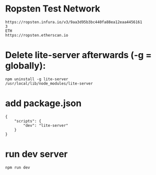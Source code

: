 # Ropsten Test Network
    https://ropsten.infura.io/v3/9aa3d95b3bc440fa88ea12eaa4456161
    3
    ETH
    https://ropsten.etherscan.io


# Delete lite-server afterwards (-g = globally): 
    npm uninstall -g lite-server
    /usr/local/lib/node_modules/lite-server

# add package.json
    {
        "scripts": {
            "dev": "lite-server"
        }
    }

# run dev server
    npm run dev 